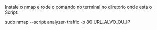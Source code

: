 Instale o nmap e rode o comando no terminal no diretorio onde está o Script:

sudo nmap --script analyzer-traffic -p 80 URL_ALVO_OU_IP
